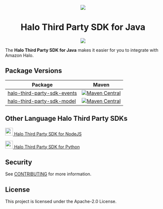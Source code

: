 <p align="center">
  <img src="https://play-lh.googleusercontent.com/yPeovJFdz6PQQlqLBoUSQ_Y48hZaTxpDse37aqV_6DiiQ83OhacJiThfZlEXDqJTqA=s180-rw">
  <br/>
  <h1 align="center">Halo Third Party SDK for Java</h1>
  <p align="center"><a href="https://github.com/amzn/halo-third-party-sdk-for-java/actions?query=workflow%3A%22build%22"><img src="https://github.com/amzn/halo-third-party-sdk-for-java/workflows/build/badge.svg?style=flat"></a></p>
</p>

The **Halo Third Party SDK for Java** makes it easier for you to integrate with Amazon Halo.

## Package Versions

| Package       | Maven         |
| ------------- | ------------- |
|[halo-third-party-sdk-events](https://github.com/amzn/halo-third-party-sdk-for-java/tree/1.x/halo-third-party-sdk-events)| [![Maven Central](https://img.shields.io/badge/maven--central-1.0.0-blue)](https://search.maven.org/artifact/software.amazon.halo/halo-third-party-sdk-events)
|[halo-third-party-sdk-model](https://github.com/amzn/halo-third-party-sdk-for-java/tree/1.x/halo-third-party-sdk-model)| [![Maven Central](https://img.shields.io/badge/maven--central-1.0.0-blue)](https://search.maven.org/artifact/software.amazon.halo/halo-third-party-sdk-model)



## Other Language Halo Third Party SDKs
<a href="https://github.com/amzn/halo-third-party-sdk-for-node-js"><img src="https://github.com/konpa/devicon/blob/master/icons/nodejs/nodejs-original.svg?sanitize=true" width="25px" /> Halo Third Party SDK for NodeJS</a>

<a href="https://github.com/amzn/halo-third-party-sdk-for-python"><img src="https://github.com/konpa/devicon/blob/master/icons/python/python-original.svg?sanitize=true" width="25px" /> Halo Third Party SDK for Python</a>

## Security

See [CONTRIBUTING](CONTRIBUTING.md#security-issue-notifications) for more information.

## License

This project is licensed under the Apache-2.0 License.